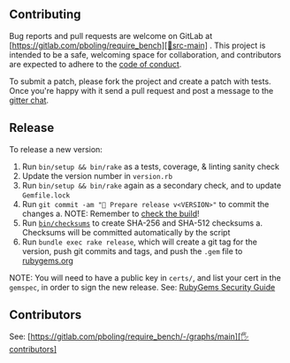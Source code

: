## Contributing

Bug reports and pull requests are welcome on GitLab at [https://gitlab.com/pboling/require_bench][🚎src-main]
. This project is intended to be a safe, welcoming space for collaboration, and contributors are expected to adhere to
the [code of conduct][conduct].

To submit a patch, please fork the project and create a patch with tests. Once you're happy with it send a pull request
and post a message to the [gitter chat][🏘chat].

## Release

To release a new version:

1. Run `bin/setup && bin/rake` as a tests, coverage, & linting sanity check
2. Update the version number in `version.rb`
3. Run `bin/setup && bin/rake` again as a secondary check, and to update `Gemfile.lock`
4. Run `git commit -am "🔖 Prepare release v<VERSION>"` to commit the changes
   a. NOTE: Remember to [check the build][build]!
5. Run [`bin/checksums`](https://github.com/rubygems/guides/pull/325) to create SHA-256 and SHA-512 checksums
   a. Checksums will be committed automatically by the script
6. Run `bundle exec rake release`, which will create a git tag for the version, push git commits and tags, and push the `.gem` file to [rubygems.org][rubygems]

NOTE: You will need to have a public key in `certs/`, and list your cert in the
`gemspec`, in order to sign the new release.
See: [RubyGems Security Guide][rubygems-security-guide]

## Contributors

See: [https://gitlab.com/pboling/require_bench/-/graphs/main][🖐contributors]

[conduct]: https://gitlab.com/pboling/require_bench/-/blob/main/CODE_OF_CONDUCT.md
[build]: https://github.com/pboling/require_bench/actions
[🖐contributors]: https://gitlab.com/pboling/require_bench/-/graphs/main
[🚎src-main]: https://gitlab.com/pboling/require_bench/-/tree/main
[🏘chat]: https://matrix.to/#/#pboling_require_bench:gitter.im
[rubygems-security-guide]: https://guides.rubygems.org/security/#building-gems
[rubygems]: https://rubygems.org
